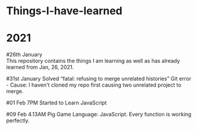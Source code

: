 
# Things-I-have-learned

# 2021

#26th January
<br />This repository contains the things I am learning as well as has already learned from Jan, 26, 2021. 

#31st January
Solved “fatal: refusing to merge unrelated histories” Git error - Cause: I haven't cloned my repo first causing two unrelated project to merge. 


#01 Feb 7PM
Started to Learn JavaScript

#09 Feb 4.13AM
Pig Game Language: JavaScript. Every function is working perfectly. 
